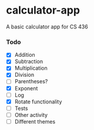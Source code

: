 # calculator-app
A basic calculator app for CS 436

### Todo
- [x] Addition
- [x] Subtraction
- [x] Multiplication
- [x] Division
- [ ] Parentheses?
- [x] Exponent
- [ ] Log
- [x] Rotate functionality
- [ ] Tests
- [ ] Other activity
- [ ] Different themes
